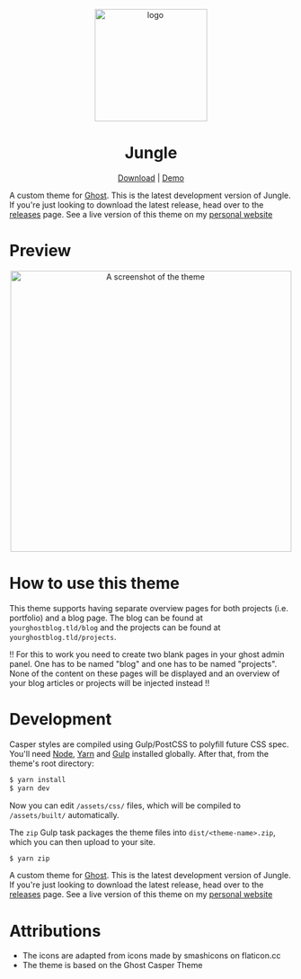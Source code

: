 <p align="center">
<img 
  src="https://user-images.githubusercontent.com/6798306/73664385-96162700-469f-11ea-80b1-3bacb2583462.png" 
  alt="logo"
  width=200
  height=200>
</img>
</p>
<h1 align="center">Jungle</h1>
<p align="center"><a href="https://github.com/florianschmidt1994/ghost-theme-jungle/releases">Download</a> | <a href="https://florianschmidt.me/">Demo</a></p>

A custom theme for [Ghost](http://github.com/tryghost/ghost/). This is the latest development version of Jungle. If you're just looking to download the latest release, head over to the [releases](https://github.com/florianschmidt1994/ghost-theme-jungle/releases) page. See a live version of this theme on my [personal website](https://florianschmidt.me)

# Preview
<p align="center">
<img width=500 src="https://user-images.githubusercontent.com/6798306/73660366-55ff7600-4698-11ea-8eb3-6fed4c105211.png" alt="A screenshot of the theme"></img>
</p>

# How to use this theme
This theme supports having separate overview pages for both projects (i.e. portfolio) and a blog page. The blog can be found at `yourghostblog.tld/blog` and the projects can be found at `yourghostblog.tld/projects`.

!! For this to work you need to create two blank pages in your ghost admin panel. One has to be named "blog" and one has to be named "projects". None of the content on these pages will be displayed and an overview of your blog articles or projects will be injected instead !!


# Development

Casper styles are compiled using Gulp/PostCSS to polyfill future CSS spec. You'll need [Node](https://nodejs.org/), [Yarn](https://yarnpkg.com/) and [Gulp](https://gulpjs.com) installed globally. After that, from the theme's root directory:

```bash
$ yarn install
$ yarn dev
```

Now you can edit `/assets/css/` files, which will be compiled to `/assets/built/` automatically.

The `zip` Gulp task packages the theme files into `dist/<theme-name>.zip`, which you can then upload to your site.

```bash
$ yarn zip
```

A custom theme for [Ghost](http://github.com/tryghost/ghost/). This is the latest development version of Jungle. If you're just looking to download the latest release, head over to the [releases](https://github.com/florianschmidt1994/ghost-theme-jungle/releases) page. See a live version of this theme on my [personal website](https://florianschmidt.me)

# Attributions
- The icons are adapted from icons made by smashicons on flaticon.cc
- The theme is based on the Ghost Casper Theme

